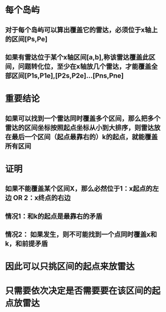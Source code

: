 # 每个岛屿
## 对于每个岛屿可以算出覆盖它的雷达，必须位于x轴上的区间[Ps,Pe]
## 如果有雷达位于某个x轴区间[a,b],称该雷达覆盖此区间，问题转化位，至少在x轴放几个雷达，才能覆盖全部区间[P1s,P1e],[P2s,P2e]...[Pns,Pne]

# 重要结论
## 如果可以找到一个雷达同时覆盖多个区间，那么把多个雷达的区间坐标按照起点坐标从小到大排序，则雷达放在最后一个区间（起点最靠右的）k的起点，就能覆盖所有区间
# 证明
## 如果不能覆盖某个区间X，那么必然位于1：x起点的左边 OR 2：x终点的右边
## 情况1：和k的起点是最靠右的矛盾
## 情况2： 如果发生，则不可能找到一个点同时覆盖x和k，和前提矛盾
# 因此可以只挑区间的起点来放雷达
# 只需要依次决定是否需要要在该区间的起点放雷达

